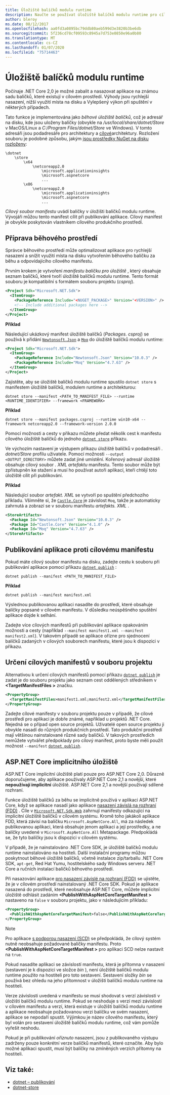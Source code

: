 ```yaml
---
title: Úložiště balíčků modulu runtime
description: Naučte se používat úložiště balíčků modulu runtime pro cílení na manifesty používané .NET Core.
author: bleroy
ms.date: 08/12/2017
ms.openlocfilehash: aa0fd3a0895bc79ddb80aeb599d3e3820b3be6db
ms.sourcegitcommit: 5f236cd78cf09593c8945a7d753e0850e96a0b80
ms.translationtype: MT
ms.contentlocale: cs-CZ
ms.lasthandoff: 01/07/2020
ms.locfileid: "75714463"
---
```

# <a name="runtime-package-store"></a>Úložiště balíčků modulu runtime

Počínaje .NET Core 2,0 je možné zabalit a nasazovat aplikace na známou sadu balíčků, které existují v cílovém prostředí. Výhody jsou rychlejší nasazení, nižší využití místa na disku a Vylepšený výkon při spuštění v některých případech.

Tato funkce je implementována jako *běhové úložiště balíčků*, což je adresář na disku, kde jsou uloženy balíčky (obvykle na */usr/local/share/dotnet/Store* v MacOS/Linux a *C:/Program Files/dotnet/Store* ve Windows). V tomto adresáři jsou podadresáře pro architektury a [cílové](../../standard/frameworks.md)architektury. Rozložení souboru je podobné způsobu, jakým [jsou prostředky NuGet na disku rozloženy](/nuget/create-packages/supporting-multiple-target-frameworks#framework-version-folder-structure):

```
\dotnet
    \store
        \x64
            \netcoreapp2.0
                \microsoft.applicationinsights
                \microsoft.aspnetcore
                ...
        \x86
            \netcoreapp2.0
                \microsoft.applicationinsights
                \microsoft.aspnetcore
                ...
```

*Cílový soubor manifestu* uvádí balíčky v úložišti balíčků modulu runtime. Vývojáři můžou tento manifest cílit při publikování aplikace. Cílový manifest je obvykle poskytován vlastníkem cílového produkčního prostředí.

## <a name="preparing-a-runtime-environment"></a>Příprava běhového prostředí

Správce běhového prostředí může optimalizovat aplikace pro rychlejší nasazení a snížit využití místa na disku vytvořením běhového balíčku za běhu a odpovídajícího cílového manifestu.

Prvním krokem je vytvoření *manifestu balíčku pro úložiště* , který obsahuje seznam balíčků, které tvoří úložiště balíčků modulu runtime. Tento formát souboru je kompatibilní s formátem souboru projektu (*csproj*).

```xml
<Project Sdk="Microsoft.NET.Sdk">
  <ItemGroup>
    <PackageReference Include="<NUGET_PACKAGE>" Version="<VERSION>" />
    <!-- Include additional packages here -->
  </ItemGroup>
</Project>
```

**Příklad**

Následující ukázkový manifest úložiště balíčků (*Packages. csproj*) se používá k přidání [`Newtonsoft.Json`](https://www.nuget.org/packages/Newtonsoft.Json/) a [`Moq`](https://www.nuget.org/packages/moq/) do úložiště balíčků modulu runtime:

```xml
<Project Sdk="Microsoft.NET.Sdk">
  <ItemGroup>
    <PackageReference Include="Newtonsoft.Json" Version="10.0.3" />
    <PackageReference Include="Moq" Version="4.7.63" />
  </ItemGroup>
</Project>
```

Zajistěte, aby se úložiště balíčků modulu runtime spustilo `dotnet store` s manifestem úložiště balíčků, modulem runtime a architekturou:

```dotnetcli
dotnet store --manifest <PATH_TO_MANIFEST_FILE> --runtime <RUNTIME_IDENTIFIER> --framework <FRAMEWORK>
```

**Příklad**

```dotnetcli
dotnet store --manifest packages.csproj --runtime win10-x64 --framework netcoreapp2.0 --framework-version 2.0.0
```

Pomocí možnosti a cesty v příkazu můžete předat několik cest k manifestu cílového úložiště balíčků do jednoho [`dotnet store`](../tools/dotnet-store.md) příkazu.

Ve výchozím nastavení je výstupem příkazu úložiště balíčků v podadresáři *. dotnet/Store* profilu uživatele. Pomocí možnosti `--output <OUTPUT_DIRECTORY>` můžete zadat jiné umístění. Kořenový adresář úložiště obsahuje cílový soubor *. XML artefaktu* manifestu. Tento soubor může být zpřístupněn ke stažení a musí ho používat autoři aplikací, kteří chtějí toto úložiště cílit při publikování.

**Příklad**

Následující soubor *artefakt. XML* se vytvoří po spuštění předchozího příkladu. Všimněte si, že [`Castle.Core`](https://www.nuget.org/packages/Castle.Core/) je závislost `Moq`, takže je automaticky zahrnutá a zobrazí se v souboru manifestu *artefakts. XML* .

```xml
<StoreArtifacts>
  <Package Id="Newtonsoft.Json" Version="10.0.3" />
  <Package Id="Castle.Core" Version="4.1.0" />
  <Package Id="Moq" Version="4.7.63" />
</StoreArtifacts>
```

## <a name="publishing-an-app-against-a-target-manifest"></a>Publikování aplikace proti cílovému manifestu

Pokud máte cílový soubor manifestu na disku, zadejte cestu k souboru při publikování aplikace pomocí příkazu [`dotnet publish`](../tools/dotnet-publish.md) :

```dotnetcli
dotnet publish --manifest <PATH_TO_MANIFEST_FILE>
```

**Příklad**

```dotnetcli
dotnet publish --manifest manifest.xml
```

Výslednou publikovanou aplikaci nasadíte do prostředí, které obsahuje balíčky popsané v cílovém manifestu. V důsledku neúspěšného spuštění aplikace dojde k selhání.

Zadejte více cílových manifestů při publikování aplikace opakováním možnosti a cesty (například `--manifest manifest1.xml --manifest manifest2.xml`). V takovém případě se aplikace ořízne pro sjednocení balíčků zadaných v cílových souborech manifestu, které jsou k dispozici v příkazu.

## <a name="specifying-target-manifests-in-the-project-file"></a>Určení cílových manifestů v souboru projektu

Alternativou k určení cílových manifestů pomocí příkazu [`dotnet publish`](../tools/dotnet-publish.md) je zadat je do souboru projektu jako seznam cest oddělených středníkem v **\<TargetManifestFiles >** značku.

```xml
<PropertyGroup>
  <TargetManifestFiles>manifest1.xml;manifest2.xml</TargetManifestFiles>
</PropertyGroup>
```

Zadejte cílové manifesty v souboru projektu pouze v případě, že cílové prostředí pro aplikaci je dobře známé, například u projektů .NET Core. Nejedná se o případ open source projektů. Uživatelé open source projektu ji obvykle nasadí do různých produkčních prostředí. Tato produkční prostředí mají většinou nainstalované různé sady balíčků. V takových prostředích nemůžete vytvářet předpoklady pro cílový manifest, proto byste měli použít možnost `--manifest` [`dotnet publish`](../tools/dotnet-publish.md).

## <a name="aspnet-core-implicit-store"></a>ASP.NET Core implicitního úložiště

ASP.NET Core implicitní úložiště platí pouze pro ASP.NET Core 2,0. Důrazně doporučujeme, aby aplikace používaly ASP.NET Core 2,1 a novější, které **nepoužívají implicitní** úložiště. ASP.NET Core 2,1 a novější používají sdílené rozhraní.

Funkce úložiště balíčků za běhu se implicitně používá v aplikaci ASP.NET Core, když se aplikace nasadí jako aplikace [nasazení závislá na rozhraní (FDD)](index.md#framework-dependent-deployments-fdd) . Cíle v [`Microsoft.NET.Sdk.Web`](https://github.com/aspnet/websdk) zahrnují manifesty odkazující na implicitní úložiště balíčků v cílovém systému. Kromě toho jakákoli aplikace FDD, která závisí na balíčku `Microsoft.AspNetCore.All`, má za následek publikovanou aplikaci, která obsahuje jenom aplikaci a její prostředky, a ne balíčky uvedené v `Microsoft.AspNetCore.All` Metapackage. Předpokládá se, že tyto balíčky jsou k dispozici v cílovém systému.

V případě, že je nainstalováno .NET Core SDK, je úložiště balíčků modulu runtime nainstalováno na hostiteli. Další instalační programy můžou poskytnout běhové úložiště balíčků, včetně instalace zip/tarballu .NET Core SDK, `apt-get`, Red Hat Yumu, hostitelského sady Windows serveru .NET Core a ručních instalací balíčků běhového prostředí.

Při nasazování aplikace [pro nasazení závislé na rozhraní (FDD)](index.md#framework-dependent-deployments-fdd) se ujistěte, že je v cílovém prostředí nainstalovaný .NET Core SDK. Pokud je aplikace nasazená do prostředí, které neobsahuje ASP.NET Core, můžete implicitní úložiště odhlásit zadáním **\<PublishWithAspNetCoreTargetManifest >** nastaveno na `false` v souboru projektu, jako v následujícím příkladu:

```xml
<PropertyGroup>
  <PublishWithAspNetCoreTargetManifest>false</PublishWithAspNetCoreTargetManifest>
</PropertyGroup>
```

> [!NOTE]
> Pro aplikace [s podporou nasazení (SCD)](index.md#self-contained-deployments-scd) se předpokládá, že cílový systém nutně neobsahuje požadované balíčky manifestu. Proto **\<PublishWithAspNetCoreTargetManifest >** pro aplikaci SCD nelze nastavit na `true`.

Pokud nasadíte aplikaci se závislostí manifestu, která je přítomna v nasazení (sestavení je k dispozici ve složce *bin* ), není úložiště balíčků modulu runtime *použito* na hostiteli pro toto sestavení. Sestavení složky *bin* se používá bez ohledu na jeho přítomnost v úložišti balíčků modulu runtime na hostiteli.

Verze závislosti uvedená v manifestu se musí shodovat s verzí závislosti v úložišti balíčků modulu runtime. Pokud se neshoduje s verzí mezi závislostí v cílovém manifestu a verzí, která existuje v úložišti balíčků modulu runtime a aplikace neobsahuje požadovanou verzi balíčku ve svém nasazení, aplikace se nepodaří spustit. Výjimkou je název cílového manifestu, který byl volán pro sestavení úložiště balíčků modulu runtime, což vám pomůže vyřešit neshodu.

Pokud je při publikování *oříznuto* nasazení, jsou z publikovaného výstupu zadrženy pouze konkrétní verze balíčků manifestů, které označíte. Aby bylo možné aplikaci spustit, musí být balíčky na zmíněných verzích přítomny na hostiteli.

## <a name="see-also"></a>Viz také:

- [dotnet – publikování](../tools/dotnet-publish.md)
- [dotnet-store](../tools/dotnet-store.md)
